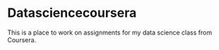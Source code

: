# Datasciencecoursera
This is a place to work on assignments for my data science class from Coursera.
